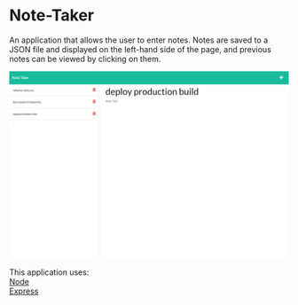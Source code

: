 # Note-Taker

An application that allows the user to enter notes. Notes are saved to a JSON file and displayed on the left-hand side of the page, and previous notes can be viewed by clicking on them.

![screenshot of the deployed application](./public/assets/note-taker-screenshot.png)

This application uses:  
[Node](https://nodejs.org/en/)  
[Express](https://expressjs.com/)
